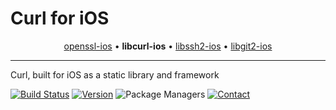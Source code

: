 # Curl for iOS

<p align="center">
  <a href="https://github.com/IMcD23/openssl-ios">openssl-ios</a> &bull;
  <b>libcurl-ios</b> &bull;
  <a href="https://github.com/IMcD23/libssh2-ios">libssh2-ios</a> &bull;
  <a href="https://github.com/IMcD23/libgit2-ios">libgit2-ios</a>
</p>

--------

Curl, built for iOS as a static library and framework

[![Build Status](http://img.shields.io/travis/IMcD23/libcurl-ios.svg)](https://travis-ci.org/IMcD23/libcurl-ios)
[![Version](https://img.shields.io/github/release/IMcD23/libcurl-ios.svg)](https://github.com/IMcD23/libcurl-ios/releases/latest)
![Package Managers](https://img.shields.io/badge/supports-Carthage-orange.svg)
[![Contact](https://img.shields.io/badge/contact-%40ian__mcdowell-3a8fc1.svg)](https://twitter.com/ian_mcdowell)
